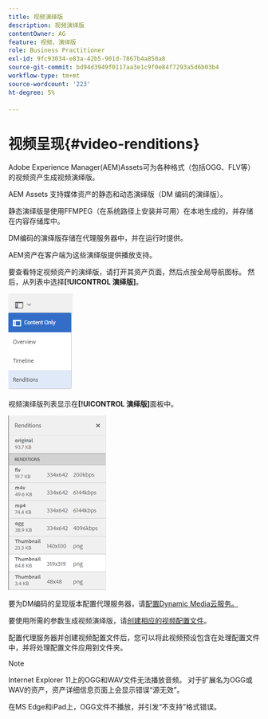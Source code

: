 ```yaml
---
title: 视频演绎版
description: 视频演绎版
contentOwner: AG
feature: 视频，演绎版
role: Business Practitioner
exl-id: 9fc93034-e83a-42b5-901d-7867b4a850a8
source-git-commit: bd94d3949f0117aa3e1c9f0e84f7293a5d6b03b4
workflow-type: tm+mt
source-wordcount: '223'
ht-degree: 5%

---
```


# 视频呈现{#video-renditions}

Adobe Experience Manager(AEM)Assets可为各种格式（包括OGG、FLV等）的视频资产生成视频演绎版。

AEM Assets 支持媒体资产的静态和动态演绎版（DM 编码的演绎版）。

静态演绎版是使用FFMPEG（在系统路径上安装并可用）在本地生成的，并存储在内容存储库中。

DM编码的演绎版存储在代理服务器中，并在运行时提供。

AEM资产在客户端为这些演绎版提供播放支持。

要查看特定视频资产的演绎版，请打开其资产页面，然后点按全局导航图标。 然后，从列表中选择&#x200B;**[!UICONTROL 演绎版]**。

![chlimage_1-478](assets/chlimage_1-478.png)

视频演绎版列表显示在&#x200B;**[!UICONTROL 演绎版]**&#x200B;面板中。

![chlimage_1-479](assets/chlimage_1-479.png)

要为DM编码的呈现版本配置代理服务器，请[配置Dynamic Media云服务。](config-dynamic.md)

要使用所需的参数生成视频演绎版，请[创建相应的视频配置文件](video-profiles.md)。

配置代理服务器并创建视频配置文件后，您可以将此视频预设包含在处理配置文件中，并将处理配置文件应用到文件夹。

>[!NOTE]
>
>Internet Explorer 11上的OGG和WAV文件无法播放音频。 对于扩展名为OGG或WAV的资产，资产详细信息页面上会显示错误“源无效”。
>
>在MS Edge和iPad上，OGG文件不播放，并引发“不支持”格式错误。
